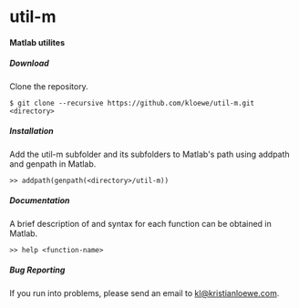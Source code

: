 # util-m
#### Matlab utilites


##### Download
Clone the repository.
```
$ git clone --recursive https://github.com/kloewe/util-m.git <directory>
```

##### Installation
Add the util-m subfolder and its subfolders to Matlab's path
using addpath and genpath in Matlab.
```
>> addpath(genpath(<directory>/util-m))
```

##### Documentation
A brief description of and syntax for each function can be obtained in
Matlab.
```
>> help <function-name>
```

##### Bug Reporting
If you run into problems, please send an email to kl@kristianloewe.com.

